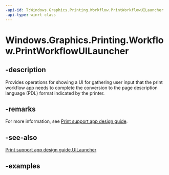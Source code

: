 ```yaml
---
-api-id: T:Windows.Graphics.Printing.Workflow.PrintWorkflowUILauncher
-api-type: winrt class
---
```


# Windows.Graphics.Printing.Workflow.PrintWorkflowUILauncher

<!--
public sealed class PrintWorkflowUILauncher
-->


## -description

Provides operations for showing a UI for gathering user input that the print workflow app needs to complete the conversion to the page description language (PDL) format indicated by the printer.

## -remarks

For more information, see [Print support app design guide](/windows-hardware/drivers/devapps/print-support-app-design-guide).

## -see-also

[Print support app design guide](/windows-hardware/drivers/devapps/print-support-app-design-guide),[UILauncher](printworkflowpdlmodificationrequestedeventargs_uilauncher.md)


## -examples


